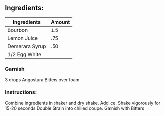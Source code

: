 

## Ingredients:
| Ingredients            | Amount |
| ---------------------- | ------ |
| Bourbon| 1.5    |
| Lemon Juice            | .75    |
| Demerara Syrup | .50    |
| 1/2 Egg White          |        |

### Garnish
3 drops Angostura Bitters over foam.

### Instructions:
Combine ingredients in shaker and dry shake.
Add ice.
Shake vigorously for 15-20 seconds
Double Strain into chilled coupe.
Garnish with Bitters